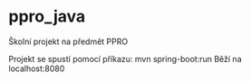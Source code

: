 # ppro_java
Školní projekt na předmět PPRO

Projekt se spustí pomocí příkazu: mvn spring-boot:run
Běží na localhost:8080
